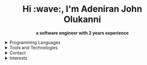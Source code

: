 <h1 align="center">Hi :wave:, I'm Adeniran John Olukanni</h1>
<p align="center"><strong>a software engineer with 2 years experience</strong></p>
<details>
  <summary>Programming Languages</summary>
  <hr/>
  <h4 align="center"><strong>JavaScript, SQL, Python, Java</strong><h4>
 </details>
<details>
  <summary>Tools and Technologies</summary>
  <hr/>
  <h4 align="center">HTML, CSS, npm, yarn, React.js, Redux, Next.js, D3.js</h4>
  <h4 align="center">Node.js, Express.js, MongoDB and Mongoose, MySQL, PostgreSQL, AWS</h4>
 </details>
 <details>
  <summary>Contact</summary>
  <hr/>
  <p align="center">:email: <a href="mailto:" target="_blank">adesite67@gmail.com</a></p>
   <p align="center"><a href="https://wa.me/2348130998619" target="_blank">Whatsapp</a></p>
   <p align="center">:phone: +2348130998619</p>
   <p align="center"><a href="https://www.linkedin.com/in/adeniran-olukanni-25b7311b7" target="_blank">Linkedin</a></p>
  </details>
 <details>
   <summary>Interests</summary>
   <hr/>
   <div> 
     <p align="center"><strong>Web Development</strong></p>
     <p align="center"><strong>Systems Architecture</strong></p>
     <p align="center"><strong>Artificial Intelligence</strong></p>
     <p align="center"><strong>Data Analysis</strong></p>
   </div>
    </details>

